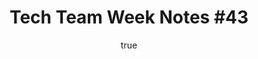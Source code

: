 ---
id: http://contentapi.theodi.org/tech-team-week-notes-43.json
web_url: http://theodi.org/blog/tech-team-week-notes-43
slug: tech-team-week-notes-43
title: 'Tech Team Week Notes #43'
format: article
updated_at: '2015-09-11T10:50:20+01:00'
created_at: '2013-08-12T23:53:21+01:00'
tag_ids:
- blog
tags:
- id: http://contentapi.theodi.org/tags/articles/blog.json
  web_url: 
  title: Blog Post
  details:
    description: Blog Post
    short_description: 
    type: article
  content_with_tag:
    id: http://contentapi.theodi.org/with_tag.json?article=blog
    web_url: http://theodi.org/tags/blog
    slug: blog
  parent: 
related: []
details:
  need_id: ''
  business_proposition: false
  description: 
  excerpt: Last week was another week spentmostly on, what has now almost evolved
    into awinged word, building robots. The collaboration with GDS seems to go very
    well including lots of GitHub interaction.
  language: en
  need_extended_font: false
  url: 
  content: "<p>Last week was another week spent\x02mostly on, what has now almost
    evolved into a\x02<a rel=\"external\" href=\"http://en.wikipedia.org/wiki/Winged_word\">winged
    word</a>, <em>building robots</em>. The collaboration with GDS seems to go very
    well including lots of GitHub interaction.</p>\n\n<p><a rel=\"external\" href=\"http://theodi.org/people/stuart-harrison\">Stuart</a>
    was, in fact, visiting them and\x02worked\x02on publishing data for Open Data
    Certificates a lot of this week. Besides\x02disappearing into a <a rel=\"external\"
    href=\"http://oauth.net/\">OAuth</a> rabbit hole,\x02<a rel=\"external\" href=\"http://theodi.org/people/james-smith\">James</a>\x02and\x02<a
    rel=\"external\" href=\"http://theodi.org/people/sam-pikesley\">Sam</a>\x02had
    a successful week in building our new platform.</p>\n\n<p><a rel=\"external\"
    href=\"http://theodi.org/people/tom-heath\">Tom</a>\x02was working on more research
    strategy and plenty of networking. He also started to receive interesting applications
    for the\x02<a rel=\"external\" href=\"http://theodi.org/jobs/community-engagement-manager\">Community
    Engagement Manager</a> role (closes\x02by 12 noon on Monday 19th August 2013).</p>\n\n<p><a
    rel=\"external\" href=\"http://theodi.org/people/jeni\">Jeni</a>\x02worked on
    our response to the HMRC consultation on opening up the VAT register. She\x02also
    presented at a seminar at the Home Office on Thursday afternoon and caught up
    with the Open Standards Challenges.</p>\n\n<p>Jeni and I also spent some time
    on how to further\x02develop the <a rel=\"external\" href=\"http://theodi.org/blog/peer-peer-lending-businesses-lead-way-opening-financial-data\">peer-to-peer
    lending</a> project. The rest of my time\x02was spent preparing\x02for the\x02<a
    rel=\"external\" href=\"http://www.r-project.org/\">R</a>\x02training for Scottish
    Government statisticians and then actually holding it\x02one\x02day\x02in Edinburgh.
    The slides, on their own, are here:\x02<a rel=\"external\" href=\"http://theodi.org/sites/default/files/Scotland-R-training-2013-08-07.pdf\">Scotland-R-training-2013-08-07.pdf</a>.</p>\n\n<p>Lastly,
    on Friday we had an\x02Office Tidy Up – our desks are clean again.\x02</p>\n"
  media_enquiries_name: 
  media_enquiries_email: 
  media_enquiries_telephone: 
  alternative_title: 
  organizations: []
  author: {}
  nodes: []
author: {}
nodes: []
organizations: []
related_external_links: []
---
